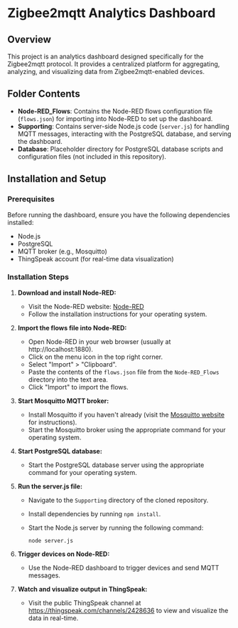 
# Zigbee2mqtt Analytics Dashboard

## Overview

This project is an analytics dashboard designed specifically for the Zigbee2mqtt protocol. It provides a centralized platform for aggregating, analyzing, and visualizing data from Zigbee2mqtt-enabled devices.

## Folder Contents

- **Node-RED_Flows**: Contains the Node-RED flows configuration file (`flows.json`) for importing into Node-RED to set up the dashboard.
- **Supporting**: Contains server-side Node.js code (`server.js`) for handling MQTT messages, interacting with the PostgreSQL database, and serving the dashboard.
- **Database**: Placeholder directory for PostgreSQL database scripts and configuration files (not included in this repository).

## Installation and Setup

### Prerequisites

Before running the dashboard, ensure you have the following dependencies installed:

- Node.js 
- PostgreSQL 
- MQTT broker (e.g., Mosquitto)
- ThingSpeak account (for real-time data visualization)

### Installation Steps

1. **Download and install Node-RED:**

   - Visit the Node-RED website: [Node-RED](https://nodered.org/docs/getting-started/installation)
   - Follow the installation instructions for your operating system.

2. **Import the flows file into Node-RED:**

   - Open Node-RED in your web browser (usually at http://localhost:1880).
   - Click on the menu icon in the top right corner.
   - Select "Import" > "Clipboard".
   - Paste the contents of the `flows.json` file from the `Node-RED_Flows` directory into the text area.
   - Click "Import" to import the flows.

3. **Start Mosquitto MQTT broker:**

   - Install Mosquitto if you haven't already (visit the [Mosquitto website](https://mosquitto.org/download/) for instructions).
   - Start the Mosquitto broker using the appropriate command for your operating system.

4. **Start PostgreSQL database:**

   - Start the PostgreSQL database server using the appropriate command for your operating system.

5. **Run the server.js file:**

   - Navigate to the `Supporting` directory of the cloned repository.
   - Install dependencies by running `npm install`.
   - Start the Node.js server by running the following command:

     ```
     node server.js
     ```

6. **Trigger devices on Node-RED:**

   - Use the Node-RED dashboard to trigger devices and send MQTT messages.

7. **Watch and visualize output in ThingSpeak:**

   - Visit the public ThingSpeak channel at https://thingspeak.com/channels/2428636 to view and visualize the data in real-time.
